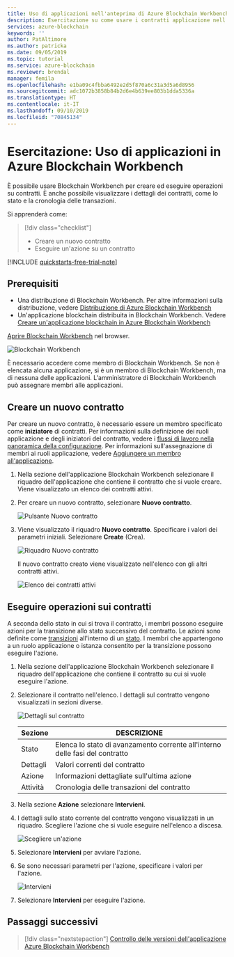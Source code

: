 ```yaml
---
title: Uso di applicazioni nell'anteprima di Azure Blockchain Workbench
description: Esercitazione su come usare i contratti applicazione nell'anteprima di Azure Blockchain Workbench.
services: azure-blockchain
keywords: ''
author: PatAltimore
ms.author: patricka
ms.date: 09/05/2019
ms.topic: tutorial
ms.service: azure-blockchain
ms.reviewer: brendal
manager: femila
ms.openlocfilehash: e1ba09c4fbba6492e2d5f870a6c31a3d5a6d8956
ms.sourcegitcommit: adc1072b3858b84b2d6e4b639ee803b1dda5336a
ms.translationtype: HT
ms.contentlocale: it-IT
ms.lasthandoff: 09/10/2019
ms.locfileid: "70845134"
---
```

# <a name="tutorial-using-applications-in-azure-blockchain-workbench"></a>Esercitazione: Uso di applicazioni in Azure Blockchain Workbench

È possibile usare Blockchain Workbench per creare ed eseguire operazioni su contratti. È anche possibile visualizzare i dettagli dei contratti, come lo stato e la cronologia delle transazioni.

Si apprenderà come:

> [!div class="checklist"]
> * Creare un nuovo contratto
> * Eseguire un'azione su un contratto

[!INCLUDE [quickstarts-free-trial-note](../../../includes/quickstarts-free-trial-note.md)]

## <a name="prerequisites"></a>Prerequisiti

* Una distribuzione di Blockchain Workbench. Per altre informazioni sulla distribuzione, vedere [Distribuzione di Azure Blockchain Workbench](deploy.md)
* Un'applicazione blockchain distribuita in Blockchain Workbench. Vedere [Creare un'applicazione blockchain in Azure Blockchain Workbench](create-app.md)

[Aprire Blockchain Workbench](deploy.md#blockchain-workbench-web-url) nel browser.

![Blockchain Workbench](./media/use/workbench.png)

È necessario accedere come membro di Blockchain Workbench. Se non è elencata alcuna applicazione, si è un membro di Blockchain Workbench, ma di nessuna delle applicazioni. L'amministratore di Blockchain Workbench può assegnare membri alle applicazioni.

## <a name="create-new-contract"></a>Creare un nuovo contratto

Per creare un nuovo contratto, è necessario essere un membro specificato come **iniziatore** di contratti. Per informazioni sulla definizione dei ruoli applicazione e degli iniziatori del contratto, vedere i [flussi di lavoro nella panoramica della configurazione](configuration.md#workflows). Per informazioni sull'assegnazione di membri ai ruoli applicazione, vedere [Aggiungere un membro all'applicazione](manage-users.md#add-member-to-application).

1. Nella sezione dell'applicazione Blockchain Workbench selezionare il riquadro dell'applicazione che contiene il contratto che si vuole creare. Viene visualizzato un elenco dei contratti attivi.

2. Per creare un nuovo contratto, selezionare **Nuovo contratto**.

    ![Pulsante Nuovo contratto](./media/use/contract-list.png)

3. Viene visualizzato il riquadro **Nuovo contratto**. Specificare i valori dei parametri iniziali. Selezionare **Create** (Crea).

    ![Riquadro Nuovo contratto](./media/use/new-contract.png)

    Il nuovo contratto creato viene visualizzato nell'elenco con gli altri contratti attivi.

    ![Elenco dei contratti attivi](./media/use/active-contracts.png)

## <a name="take-action-on-contract"></a>Eseguire operazioni sui contratti

A seconda dello stato in cui si trova il contratto, i membri possono eseguire azioni per la transizione allo stato successivo del contratto. Le azioni sono definite come [transizioni](configuration.md#transitions) all'interno di un [stato](configuration.md#states). I membri che appartengono a un ruolo applicazione o istanza consentito per la transizione possono eseguire l'azione. 

1. Nella sezione dell'applicazione Blockchain Workbench selezionare il riquadro dell'applicazione che contiene il contratto su cui si vuole eseguire l'azione.
2. Selezionare il contratto nell'elenco. I dettagli sul contratto vengono visualizzati in sezioni diverse. 

    ![Dettagli sul contratto](./media/use/contract-details.png)

    | Sezione  | DESCRIZIONE  |
    |---------|---------|
    | Stato | Elenca lo stato di avanzamento corrente all'interno delle fasi del contratto |
    | Dettagli | Valori correnti del contratto |
    | Azione | Informazioni dettagliate sull'ultima azione |
    | Attività | Cronologia delle transazioni del contratto |
    
3. Nella sezione **Azione** selezionare **Intervieni**.

4. I dettagli sullo stato corrente del contratto vengono visualizzati in un riquadro. Scegliere l'azione che si vuole eseguire nell'elenco a discesa. 

    ![Scegliere un'azione](./media/use/choose-action.png)

5. Selezionare **Intervieni** per avviare l'azione.
6. Se sono necessari parametri per l'azione, specificare i valori per l'azione.

    ![Intervieni](./media/use/take-action.png)

7. Selezionare **Intervieni** per eseguire l'azione.

## <a name="next-steps"></a>Passaggi successivi

> [!div class="nextstepaction"]
> [Controllo delle versioni dell'applicazione Azure Blockchain Workbench](version-app.md)
